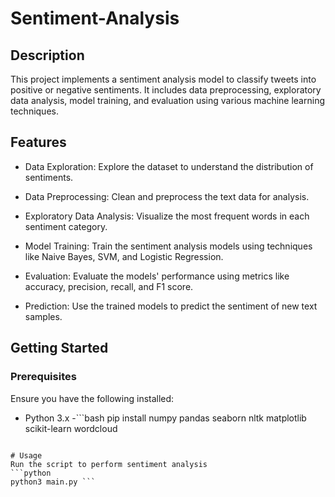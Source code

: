 # Sentiment-Analysis
## Description
This project implements a sentiment analysis model to classify tweets into positive or negative sentiments. It includes data preprocessing, exploratory data analysis, model training, and evaluation using various machine learning techniques.
## Features
- Data Exploration: Explore the dataset to understand the distribution of sentiments.

- Data Preprocessing: Clean and preprocess the text data for analysis.

- Exploratory Data Analysis: Visualize the most frequent words in each sentiment category.

- Model Training: Train the sentiment analysis models using techniques like Naive Bayes, SVM, and Logistic Regression.

- Evaluation: Evaluate the models' performance using metrics like accuracy, precision, recall, and F1 score.

- Prediction: Use the trained models to predict the sentiment of new text samples.

## Getting Started

### Prerequisites
Ensure you have the following installed:
- Python 3.x
-```bash
pip install numpy pandas seaborn nltk matplotlib scikit-learn wordcloud
```

# Usage
Run the script to perform sentiment analysis 
```python
python3 main.py ```
